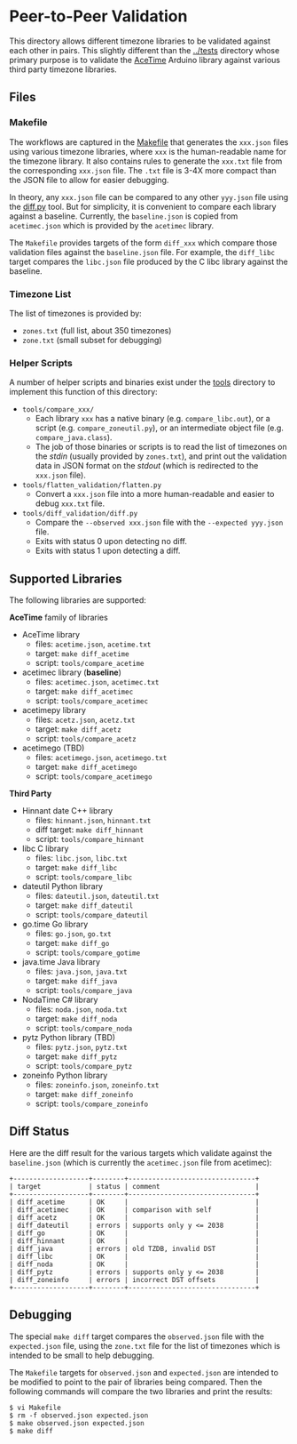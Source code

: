 # Peer-to-Peer Validation

This directory allows different timezone libraries to be validated against each
other in pairs. This slightly different than the [../tests](../tests) directory
whose primary purpose is to validate the [AceTime](https://github.com/bxparks/AceTime) Arduino library against various third party timezone libraries.

## Files

### Makefile

The workflows are captured in the [Makefile](Makefile) that generates the
`xxx.json` files using various timezone libraries, where `xxx` is the
human-readable name for the timezone library. It also contains rules to generate
the `xxx.txt` file from the corresponding `xxx.json` file. The `.txt` file is
3-4X more compact than the JSON file to allow for easier debugging.

In theory, any `xxx.json` file can be compared to any other `yyy.json` file
using the [diff.py](../tools/diff_validation/diff.py) tool. But for simplicity,
it is convenient to compare each library against a baseline. Currently, the
`baseline.json` is copied from `acetimec.json` which is provided by the
`acetimec` library.

The `Makefile` provides targets of the form `diff_xxx` which compare those
validation files against the `baseline.json` file. For example, the `diff_libc`
target compares the `libc.json` file produced by the C libc library against the
baseline.

### Timezone List

The list of timezones is provided by:

* `zones.txt` (full list, about 350 timezones)
* `zone.txt` (small subset for debugging)

### Helper Scripts

A number of helper scripts and binaries exist under the [tools](../tools)
directory to implement this function of this directory:

* `tools/compare_xxx/`
    * Each library `xxx` has a native binary (e.g. `compare_libc.out`), or a
      script (e.g. `compare_zoneutil.py`), or an intermediate object file (e.g.
      `compare_java.class`).
    * The job of those binaries or scripts is to read the list of timezones on
      the *stdin* (usually provided by `zones.txt`), and print out the
      validation data in JSON format on the *stdout* (which is redirected to the
      `xxx.json` file).
* `tools/flatten_validation/flatten.py`
    * Convert a `xxx.json` file into a more human-readable and easier to debug
      `xxx.txt` file.
* `tools/diff_validation/diff.py`
    * Compare the `--observed xxx.json` file with the `--expected yyy.json`
      file.
    * Exits with status 0 upon detecting no diff.
    * Exits with status 1 upon detecting a diff.

## Supported Libraries

The following libraries are supported:

**AceTime** family of libraries

* AceTime library
    * files: `acetime.json`, `acetime.txt`
    * target: `make diff_acetime`
    * script: `tools/compare_acetime`
* acetimec library (**baseline**)
    * files: `acetimec.json`, `acetimec.txt`
    * target: `make diff_acetimec`
    * script: `tools/compare_acetimec`
* acetimepy library
    * files: `acetz.json`, `acetz.txt`
    * target: `make diff_acetz`
    * script: `tools/compare_acetz`
* acetimego (TBD)
    * files: `acetimego.json`, `acetimego.txt`
    * target: `make diff_acetimego`
    * script: `tools/compare_acetimego`

**Third Party**

* Hinnant date C++ library
    * files: `hinnant.json`, `hinnant.txt`
    * diff target: `make diff_hinnant`
    * script: `tools/compare_hinnant`
* libc C library
    * files: `libc.json`, `libc.txt`
    * target: `make diff_libc`
    * script: `tools/compare_libc`
* dateutil Python library
    * files: `dateutil.json`, `dateutil.txt`
    * target: `make diff_dateutil`
    * script: `tools/compare_dateutil`
* go.time Go library
    * files: `go.json`, `go.txt`
    * target: `make diff_go`
    * script: `tools/compare_gotime`
* java.time Java library
    * files: `java.json`, `java.txt`
    * target: `make diff_java`
    * script: `tools/compare_java`
* NodaTime C# library
    * files: `noda.json`, `noda.txt`
    * target: `make diff_noda`
    * script: `tools/compare_noda`
* pytz Python library (TBD)
    * files: `pytz.json`, `pytz.txt`
    * target: `make diff_pytz`
    * script: `tools/compare_pytz`
* zoneinfo Python library
    * files: `zoneinfo.json`, `zoneinfo.txt`
    * target: `make diff_zoneinfo`
    * script: `tools/compare_zoneinfo`

## Diff Status

Here are the diff result for the various targets which validate against the
`baseline.json` (which is currently the `acetimec.json` file from acetimec):

```
+-------------------+--------+--------------------------------+
| target            | status | comment                        |
+-------------------+--------+--------------------------------+
| diff_acetime      | OK     |                                |
| diff_acetimec     | OK     | comparison with self           |
| diff_acetz        | OK     |                                |
| diff_dateutil     | errors | supports only y <= 2038        |
| diff_go           | OK     |                                |
| diff_hinnant      | OK     |                                |
| diff_java         | errors | old TZDB, invalid DST          |
| diff_libc         | OK     |                                |
| diff_noda         | OK     |                                |
| diff_pytz         | errors | supports only y <= 2038        |
| diff_zoneinfo     | errors | incorrect DST offsets          |
+-------------------+--------+--------------------------------+
```

## Debugging

The special `make diff` target compares the `observed.json` file with the
`expected.json` file, using the `zone.txt` file for the list of timezones which
is intended to be small to help debugging.

The `Makefile` targets for `observed.json` and `expected.json` are intended to
be modified to point to the pair of libraries being compared. Then the following
commands will compare the two libraries and print the results:

```
$ vi Makefile
$ rm -f observed.json expected.json
$ make observed.json expected.json
$ make diff
```
